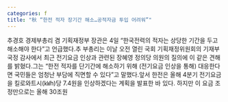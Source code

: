 ```yaml
---
categories: f
title: "秋 “한전 적자 장기간 해소…공적자금 투입 어려워”"
---
```

추경호 경제부총리 겸 기획재정부 장관은 4일 “한국전력의 적자는 상당한 기간을 두고 해소해야 한다”고 언급했다.추 부총리는 이날 오전 열린 국회 기획재정위원회의 기재부 국정 감사에서 최근 전기요금 인상과 관련된 장혜영 정의당 의원의 질의에 이 같은 견해를 밝혔다.그는 “한전 적자를 단기간에 해소하기 위해 (전기요금 인상을 통해) 대응한다면 국민들은 엄청난 부담에 직면할 수 있다”고 말했다.앞서 한전은 올해 4분기 전기요금을 킬로와트시(㎾h)당 7.4원을 인상하겠다는 계획을 발표한 바 있다. 하지만 이 요금 조정만으로는 올해 30조원